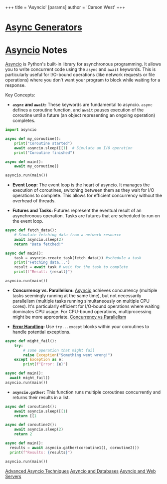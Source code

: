 +++
 title = 'Asyncio'
[params]
	author = 'Carson West'
+++
# [Async Generators](./../async-generators/)
# [Asyncio](./../asyncio/) Notes

[Asyncio](./../asyncio/) is Python's built-in library for asynchronous programming.  It allows you to write concurrent code using the `async` and `await` keywords.  This is particularly useful for I/O-bound operations (like network requests or file operations) where you don't want your program to block while waiting for a response.

Key Concepts:

* **`async` and `await`:** These keywords are fundamental to asyncio.  `async` defines a coroutine function, and `await` pauses execution of the coroutine until a future (an object representing an ongoing operation) completes.

```python
import asyncio

async def my_coroutine():
    print("Coroutine started")
    await asyncio.sleep([[1)  # Simulate an I/O operation
    print("Coroutine finished")

async def main():
    await my_coroutine()

asyncio.run(main())
```

* **Event Loop:** The event loop is the heart of asyncio. It manages the execution of coroutines, switching between them as they wait for I/O operations to complete.  This allows for efficient concurrency without the overhead of threads.

* **Futures and Tasks:**  Futures represent the eventual result of an asynchronous operation.  Tasks are futures that are scheduled to run on the event loop.

```python
async def fetch_data():
    # Simulate fetching data from a network resource
    await asyncio.sleep(2)
    return "Data fetched!"

async def main():
    task = asyncio.create_task(fetch_data()) #schedule a task 
    print("Fetching data...")
    result = await task # wait for the task to complete
    print(f"Result: {result}")

asyncio.run(main())
```

* **Concurrency vs. Parallelism:**  [Asyncio](./../asyncio/) achieves concurrency (multiple tasks seemingly running at the same time), but not necessarily parallelism (multiple tasks running simultaneously on multiple CPU cores).  It's particularly efficient for I/O-bound operations where waiting dominates CPU usage. For CPU-bound operations, multiprocessing might be more appropriate. [Concurrency vs Parallelism](./../concurrency-vs-parallelism/)

* **[Error Handling](./../error-handling/):**  Use `try...except` blocks within your coroutines to handle potential exceptions.

```python
async def might_fail():
    try:
        # some operation that might fail
        raise Exception("Something went wrong!")
    except Exception as e:
        print(f"Error: {e}")

async def main():
  await might_fail()
asyncio.run(main())
```


* **`asyncio.gather`:** This function runs multiple coroutines concurrently and returns their results in a list.

```python
async def coroutine1():
    await asyncio.sleep([[1)
    return [[1

async def coroutine2():
    await asyncio.sleep(2)
    return 2

async def main():
  results = await asyncio.gather(coroutine1(), coroutine2())
  print(f"Results: {results}")

asyncio.run(main())
```

[Advanced Asyncio Techniques](./../advanced-asyncio-techniques/)  [Asyncio and Databases](./../asyncio-and-databases/) [Asyncio and Web Servers](./../asyncio-and-web-servers/)
